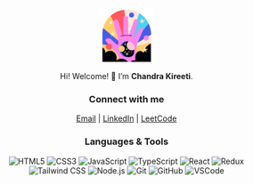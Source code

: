<div style="text-align: center;">

<img src='https://github.com/kireetikotturu/kireetikotturu/blob/main/mylogo.svg' 
     alt='logo' width='100px' style="margin:0 auto; display:block;"/>

Hi! Welcome! 👋 I’m **Chandra Kireeti**.

### Connect with me
[Email](mailto:kireetikotturi2@gmail.com) |
[LinkedIn](https://www.linkedin.com/in/chandra-kireeti-kotturu-353512222/) | 
[LeetCode](https://leetcode.com/chandra_kireeti/)
### Languages & Tools

![HTML5](https://img.shields.io/badge/html5-%23E34F26?style=for-the-badge&logo=html5&logoColor=white)
![CSS3](https://img.shields.io/badge/css3-%231572B6?style=for-the-badge&logo=css3&logoColor=white)
![JavaScript](https://img.shields.io/badge/javascript-F7DF1E?style=for-the-badge&logo=javascript&logoColor=black)
![TypeScript](https://img.shields.io/badge/typescript-3178C6.svg?style=for-the-badge&logo=typescript&logoColor=white)
![React](https://img.shields.io/badge/react-%2320ADD4.svg?style=for-the-badge&logo=react&logoColor=white)
![Redux](https://img.shields.io/badge/redux-764ABC.svg?style=for-the-badge&logo=redux&logoColor=white)
![Tailwind CSS](https://img.shields.io/badge/tailwind-06B6D4?style=for-the-badge&logo=tailwindcss&logoColor=white)
![Node.js](https://img.shields.io/badge/node.js-339933?style=for-the-badge&logo=nodedotjs&logoColor=white)
![Git](https://img.shields.io/badge/git-F05032?style=for-the-badge&logo=git&logoColor=white)
![GitHub](https://img.shields.io/badge/GitHub-181717?style=for-the-badge&logo=github&logoColor=white)
![VSCode](https://img.shields.io/badge/vscode-0078D4?style=for-the-badge&logo=visualstudiocode&logoColor=white)

</div>
